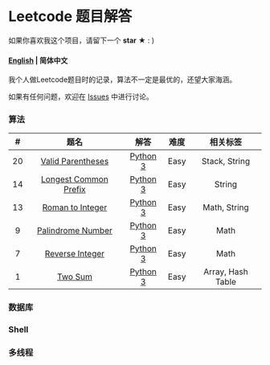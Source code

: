 # Leetcode 题目解答

如果你喜欢我这个项目，请留下一个 **star** ★ : )

#### [English](./README.md) | 简体中文


我个人做Leetcode题目时的记录，算法不一定是最优的，还望大家海涵。

如果有任何问题，欢迎在 [Issues](https://github.com/mengxinayan/leetcode/issues) 中进行讨论。

### 算法
| # | 题名 | 解答 | 难度 | 相关标签 |
| :-: | :-: | :-: | :-: | :-: |
| 20 | [Valid Parentheses](https://leetcode-cn.com/problems/valid-parentheses/) | [Python 3](./algorithm/python/20_vaild_parentheses.py) | Easy | Stack, String |
| 14 | [Longest Common Prefix](https://leetcode-cn.com/problems/longest-common-prefix/) | [Python 3](./algorithm/python/14_longest_common_prefix.py) | Easy | String |
| 13 | [Roman to Integer](https://leetcode-cn.com/problems/roman-to-integer/) | [Python 3](./algorithm/python/13_roman_to_integer.py)| Easy | Math, String |
| 9 | [Palindrome Number](https://leetcode-cn.com/problems/palindrome-number/) | [Python 3](./algorithm/python/9_palindrome_number.py) | Easy | Math |
| 7 | [Reverse Integer](https://leetcode-cn.com/problems/reverse-integer/) | [Python 3](./algorithm/python/7_reverse_integer.py) | Easy | Math |
| 1 | [Two Sum](https://leetcode-cn.com/problems/two-sum/) | [Python 3](./algorithm/python/1_two_sum.py) | Easy | Array, Hash Table |


### 数据库

### Shell

### 多线程
